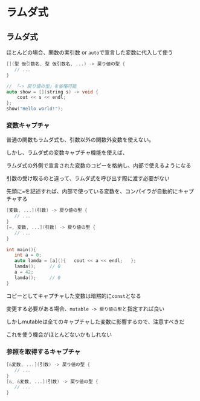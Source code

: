 # ラムダ式



## ラムダ式

ほとんどの場合、関数の実引数 or `auto`で宣言した変数に代入して使う

```c++
[](型 仮引数名, 型 仮引数名, ...) -> 戻り値の型 {
   // ...
}

// 「-> 戻り値の型」を省略可能
auto show = [](string s) -> void {
	cout << s << endl;
};
show("Hello world!");
```



### 変数キャプチャ

普通の関数もラムダ式も、引数以外の関数外変数を使えない。

しかし、ラムダ式の変数キャプチャ機能を使えば、

ラムダ式の外側で宣言された変数のコピーを格納し、内部で使えるようになる

引数の受け取るのと違って、ラムダ式を呼び出す際に渡す必要がない

先頭に`=`を記述すれば、内部で使っている変数を、コンパイラが自動的にキャプチャする

```c++
[変数, ...](引数) -> 戻り値の型 {
   // ...
}
[=, 変数, ...](引数) -> 戻り値の型 {
   // ...
}

int main(){
   int a = 0;
   auto lamda = [a](){   cout << a << endl;   };
   lamda();		// 0
   a = 42;
   lamda();		// 0
}
```

コピーとしてキャプチャした変数は暗黙的に`const`となる

変更する必要がある場合、`mutable -> 戻り値の型`と指定すれば良い

しかしmutableは全てのキャプチャした変数に影響するので、注意すべきだ

これを使う機会がほとんどないかもしれない



### 参照を取得するキャプチャ

```c++
[&変数, ...](引数) -> 戻り値の型 {
   // ...
}
[&, &変数, ...](引数) -> 戻り値の型 {
   // ...
}
```

